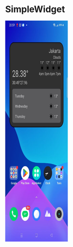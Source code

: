 ﻿# SimpleWidget
 <img src="https://github.com/hendralijaya/SimpleWidget/blob/main/app/src/main/res/drawable/simple-widget.jpg" width="200" height="700">
